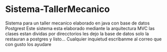 # Sistema-TallerMecanico
Sistema para un taller mecanico elaborado en java con base de datos Postgrest
Este sistema esta elaborado mediante la arquitectura MVC las clases estan dividas por direcctorios
les dejo la base de datos solo la restauran a postgres y listo...
Cualquier inquietud escribanme al correo que con gusto los ayudare
